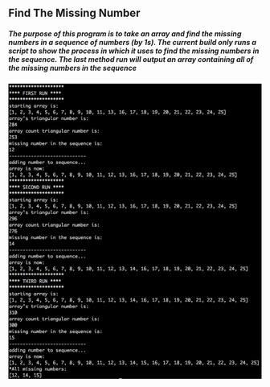 ## Find The Missing Number

##### _The purpose of this program is to take an array and find the missing numbers in a sequence of numbers (by 1s). The current build only runs a script to show the process in which it uses to find the missing numbers in the sequence. The last method run will output an array containing all of the missing numbers in the sequence_


![alt text](example.png)
